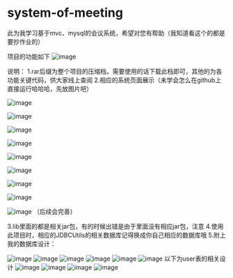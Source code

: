 # system-of-meeting
此为我学习基于mvc、mysql的会议系统，希望对您有帮助（我知道看这个的都是要抄作业的）

项目的功能如下
![image](https://github.com/genosaa/system-of-meeting/assets/131158019/c8cf3d84-d7ab-4688-afa8-d1d780a3e994)

说明：
1.rar后缀为整个项目的压缩档，需要使用的话下载此档即可，其他的为各功能关键代码，供大家线上查阅
2.相应的系统页面展示（未学会怎么在github上直接运行哈哈哈，先放图片吧）

![image](https://github.com/genosaa/system-of-meeting/assets/131158019/dc7e0af4-f381-439c-9db9-9f9c69ff732b)

![image](https://github.com/genosaa/system-of-meeting/assets/131158019/f7983cb7-8c08-4032-b949-93941964b28f)

![image](https://github.com/genosaa/system-of-meeting/assets/131158019/b5eb401d-70ec-430a-b05b-8d4c8c87d287)

![image](https://github.com/genosaa/system-of-meeting/assets/131158019/e339a4e7-fc8b-447a-a3ae-b2257d53a8e5)

![image](https://github.com/genosaa/system-of-meeting/assets/131158019/cc6b5512-d268-4ce1-a8d9-6884d9019d64)

![image](https://github.com/genosaa/system-of-meeting/assets/131158019/c773abcb-3d0b-4d87-8c39-adf4ba465b65)

![image](https://github.com/genosaa/system-of-meeting/assets/131158019/8451784a-ef7e-4651-9b3c-9989eb4449b9)

![image](https://github.com/genosaa/system-of-meeting/assets/131158019/63633b37-60b9-422d-b528-a58bb47c78d7)

![image](https://github.com/genosaa/system-of-meeting/assets/131158019/1251acd0-cdf7-4e64-8aed-1627c21b1a00)
（后续会完善）

3.lib里面的都是相关jar包，有的时候出错是由于里面没有相应jar包，注意
4.使用此项目时，相应的JDBCUtils的相关数据库记得换成你自己相应的数据库哦
5.附上我的数据库设计：

![image](https://github.com/genosaa/system-of-meeting/assets/131158019/73469eb9-d1e3-4fb1-b63f-730c0faccbfc)
![image](https://github.com/genosaa/system-of-meeting/assets/131158019/77571a51-22eb-41dd-89a5-6be25854b178)
![image](https://github.com/genosaa/system-of-meeting/assets/131158019/ee8d0635-6151-4415-8be8-a58a3547e355)
![image](https://github.com/genosaa/system-of-meeting/assets/131158019/127d4273-617c-4ad3-9faf-9c1bc14e52f8)
![image](https://github.com/genosaa/system-of-meeting/assets/131158019/245c5127-f1e9-40fa-b3b5-fd0e115bff09)
![image](https://github.com/genosaa/system-of-meeting/assets/131158019/969989f0-06ad-4820-adcd-8506d27283a8)
以下为user表的相关设计
![image](https://github.com/genosaa/system-of-meeting/assets/131158019/d9097f20-d478-4fd1-ba77-ae8c589ddf52)
![image](https://github.com/genosaa/system-of-meeting/assets/131158019/e17734f8-f9be-4815-b0f2-bff8d6e16b7e)
![image](https://github.com/genosaa/system-of-meeting/assets/131158019/17be742a-2590-4866-9a2e-98a821119e67)
![image](https://github.com/genosaa/system-of-meeting/assets/131158019/838b2e71-e477-4d68-ae1a-e6ef0a4ff753)





